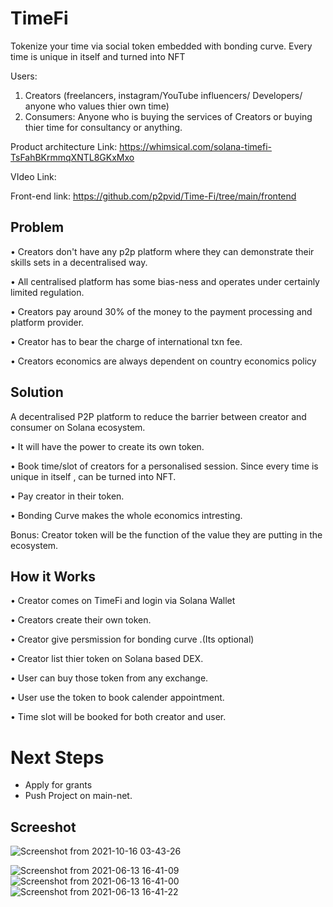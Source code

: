 # TimeFi

Tokenize your time via social token embedded with bonding curve. Every time is unique in itself and turned into NFT

Users:
1. Creators (freelancers, instagram/YouTube influencers/ Developers/ anyone who values thier own time)
2. Consumers: Anyone who is buying the services of Creators or buying thier time for consultancy or anything.

Product architecture Link: https://whimsical.com/solana-timefi-TsFahBKrmmqXNTL8GKxMxo

VIdeo Link: 


Front-end link: https://github.com/p2pvid/Time-Fi/tree/main/frontend




##  **Problem**

• Creators don't have any p2p platform where they can demonstrate their skills sets in a decentralised way. 

• All centralised platform has some bias-ness and operates under certainly limited regulation.

• Creators pay around 30% of the money to the payment processing and platform provider.

• Creator has to bear the charge of international txn fee.

• Creators economics are always dependent on country economics policy 

##  ****Solution****


A decentralised P2P platform to reduce the barrier between creator and consumer on Solana ecosystem.


• It will have the power to create its own token.

• Book time/slot of creators for a personalised session. Since every time is unique in itself , can be turned into NFT.

• Pay creator in their token.

• Bonding Curve makes the whole economics intresting.


Bonus: Creator token will be the function of the value they are putting in the ecosystem.

##  ****How it Works****


• Creator comes on TimeFi and login via Solana Wallet

• Creators create their own token.

• Creator give persmission for bonding curve .(Its optional)

• Creator list thier token on Solana based DEX.

• User can buy those token from any exchange.

• User use the token to book calender appointment.

• Time slot will be booked for both creator and user.


# Next Steps
- Apply for grants
- Push Project on main-net.


##  ****Screeshot****

![Screenshot from 2021-10-16 03-43-26](https://user-images.githubusercontent.com/77237676/137546038-7661fe3e-40ce-4ba4-9822-748c03dec789.png)

![Screenshot from 2021-06-13 16-41-09](https://user-images.githubusercontent.com/77237676/121801103-2ab37080-cc68-11eb-8133-4c2df0d145ca.png)
![Screenshot from 2021-06-13 16-41-00](https://user-images.githubusercontent.com/77237676/121801110-330bab80-cc68-11eb-9f1d-c3560edb0b75.png)
![Screenshot from 2021-06-13 16-41-22](https://user-images.githubusercontent.com/77237676/121801118-3c951380-cc68-11eb-9ccf-8c5a5c242536.png)



